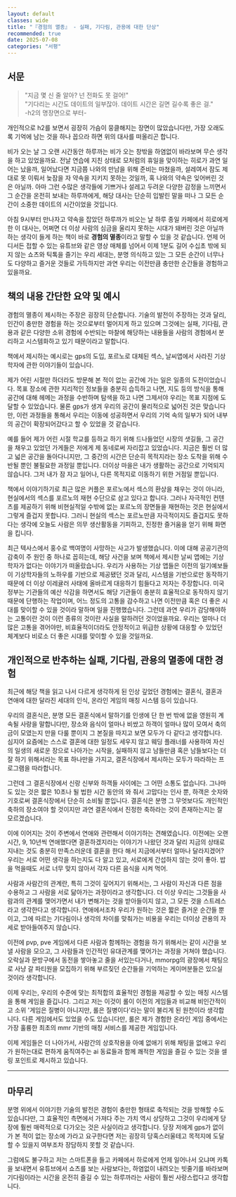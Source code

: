 ```yaml
---
layout: default
classes: wide
title: "『경험의 멸종』 - 실패, 기다림, 관용에 대한 단상"
recommended: true
date: 2025-07-08
categories: "서평"
---
```


## 서문

> "지금 몇 신 줄 알아? 넌 전화도 못 걸어!"  
"기다리는 시간도 데이트의 일부잖아. 데이트 시간은 길면 길수록 좋은 걸."  
-h2의 명장면으로 부터-

개인적으로 h2를 보면서 굉장히 가슴이 뭉클해지는 장면이 많았습니다만, 가장 오래도록
기억에 남는 것을 하나 꼽으라 하면 위의 대사를 떠올리곤 합니다.

비가 오는 날 그 오랜 시간동안 하루까는 비가 오는 창밖을 하염없이 바라보며 무슨 생각을
하고 있었을까요. 전날 연습에 지친 상태로 모처럼의 휴일을 맞이하는 히로가 과연 일어는
났을까, 일어났다면 지금쯤 나와의 만남을 위해 준비는 마쳤을까, 설레여서 잠도 제대로
못 이뤄서 늦잠을 자 약속을 지키지 못하는 것일까, 혹 나와의 약속은 잊어버린 것은 아닐까.
아마 그런 수많은 생각들에 기쁘거나 설레고 두려운 다양한 감정을 느끼면서 그 순간을 온전히
보내는 하루까에게, 해당 대사는 단순히 입발린 말을 떠나 그 모든 순간이 소중한 데이트의
시간이었을 것입니다.

아침 9시부터 만나자고 약속을 잡았던 하루까가 비오는 날 하루 종일 카페에서 히로에게 한
이 대사는, 어쩌면 더 이상 사람의 심금을 울리지 못하는 시대가 돼버린 것은 아닐까하는 생각이
들게 하는 책이 바로 **경험의 멸종**이라고 말할 수 있을 것 같습니다. 언제 어디서든 접할
수 있는 유튜브와 같은 영상 매체를 넘어서 이제 1분도 길어 수십초 밖에 되지 않는 쇼츠와
틱톡을 즐기는 우리 세대는, 분명 의식하고 있는 그 모든 순간이 너무나도 다양하고 즐거운
것들로 가득하지만 과연 우리는 이전만큼 충만한 순간들을 경험하고 있을까요.

## 책의 내용 간단한 요약 및 예시

경험의 멸종이 제시하는 주장은 굉장히 단순합니다. 기술의 발전이 주장하는 것과 달리, 인간이
충만한 경험을 하는 것으로부터 멀어지게 하고 있으며 그것에는 실패, 기다림, 관용과 같은
다양한 소위 경험에 수반되는 마찰에 해당하는 내용들을 사람의 경험에서 분리하고 시스템화하고
있기 때문이라고 말합니다.

책에서 제시하는 예시로는 gps의 도입, 포르노로 대체된 섹스, 날씨앱에서 사라진 기상학자에
관한 이야기들이 있습니다.

제가 어린 시절만 하더라도 방문해 본 적이 없는 공간에 가는 일은 일종의 도전이었습니다.
목표 장소에 관한 지리적인 정보들을 충분히 습득하고 나면, 지도 등의 방식을 통해 공간에
대해 헤메는 과정을 수반하며 탐색을 하고 나면 그제서야 우리는 목표 지점에 도달할 수 있었습니다.
물론 gps가 생겨 우리의 공간이 물리적으로 넓어진 것은 맞습니다만, 이런 과정들을 통해서
우리는 이동에 성공하면서 우리의 기억 속의 일부가 되어 내부의 공간이 확장되어갔다고 할
수 있었을 것 같습니다.

예를 들어 제가 어린 시절 학교를 등하교 하기 위해 드나들었던 시장의 샛길들, 그 공간을
채우고 있었던 가게들은 저에게 제 동네로써 자리잡고 있었습니다. 지금은 훨씬 더 많고
넓은 공간을 돌아다니지만, 그 중간의 시간은 단순히 목적지라는 장소 도착을 위해 수반될 뿐인
불필요한 과정일 뿐입니다. 더이상 마을은 내가 생활하는 공간으로 기억되지 않습니다. 그저
내가 잠 자고 일어나, 다른 목적지로 이동하기 위한 거점일 뿐입니다.

책에서 이야기하기로 최근 많은 커플은 포르노에서 섹스의 환상을 채우는 것이 아니라, 현실에서의
섹스를 포르노의 재현 수단으로 삼고 있다고 합니다. 그러나 자극적인 컨텐츠를 제공하기 위해
비현실적일 수밖에 없는 포르노의 장면들을 재현하는 것은 현실에서 그렇게 즐겁지 못합니다.
그러니 현실의 섹스는 포르노만큼 자극적이지도 즐겁지도 못하다는 생각에 오늘도 사람은
의무 생산활동을 기피하고, 진정한 즐거움을 얻기 위해 화면을 킵니다.

최근 텍사스에서 홍수로 백여명이 사망하는 사고가 발생했습니다. 이에 대해 공공기관의 감축이
주 원인 중 하나로 꼽히는데, 해당 사건을 보며 책에서 제시한 날씨 앱에는 기상학자가 없다는
이야기가 떠올랐습니다. 우리가 사용하는 기상 앱들은 이전의 일기예보들이 기상학자들의 노하우를
기반으로 제공됐던 것과 달리, 시스템을 기반으로만 동작하기 때문에 더 이상 이레귤러 사태에
올바르게 대응하기 힘들다고 저자는 주장합니다. 미국 정부는 기관들의 예산 삭감을 하면서도
해당 기관들이 충분히 효율적으로 동작하지 않기 때문에 단행하는 작업이며, 어느 정도의 고통을
감수하고 나면 이전만큼 혹은 더 좋은 시대를 맞이할 수 있을 것이라 말하며 일을 진행했습니다.
그런데 과연 우리가 감당해야하는 고통이란 것이 이런 종류의 것이란 사실을 말하려던
것이었을까요. 우리는 얼마나 더 많은 고통을 겪어야만, 비효율적이더라도 안정적이고 위급한
상황에 대응할 수 있었던 체계보다 비로소 더 좋은 시대를 맞이할 수 있을 것일까요.

## 개인적으로 반추하는 실패, 기다림, 관용의 멸종에 대한 경험

최근에 해당 책을 읽고 나서 다르게 생각하게 된 인상 깊었던 경험에는 결혼식, 결혼과 연애에
대한 달라진 세대의 인식, 온라인 게임의 매칭 시스템 등이 있습니다.

우리의 결혼식은, 분명 모든 결혼식에서 말하기를 인생에 단 한 번 밖에 없을 영원히 계속될
사랑을 말합니다만, 장소와 음식이 얼마나 비쌌고 하객이 얼마나 많이 모여서 축의금이 모였는지
만을 다룰 뿐이지 그 본질을 따지고 보면 모두가 다 같다고 생각합니다. 심지어 요즘에는
스스로 결혼에 대한 일정도 세우지 않고 웨딩 플래너를 사용하여 자신의 일생의 새로운 장으로
나아가는 시작을, 실패하지 않고 남들만큼 혹은 남들보다는 더 잘 하기 위해서라는 목표 하나만을
가지고, 결혼식장에서 제시하는 모두가 따라하는 프로그램을 따라합니다.

그런데 그 결혼식장에서 신랑 신부와 하객들 사이에는 그 어떤 소통도 없습니다. 그나마도
있는 것은 짧은 10초나 될 법한 시간 동안의 와 줘서 고맙다는 인사 뿐, 하객은 숫자와 기호로써
결혼식장에서 단순히 소비될 뿐입니다. 결혼식은 분명 그 무엇보다도 개인적인 축하의 장소여야
할 것이지만 과연 결혼식에서 진정한 축하라는 것이 존재하는지는 잘 모르겠습니다.

이에 이어지는 것이 주변에서 연애와 관련해서 이야기하는 견해였습니다. 이전에는 오랜 시간,
9, 10년씩 연애했다면 결혼하겠지라는 이야기가 나왔던 것과 달리 지금의 상태로 지내는 것도
충분히 만족스러운데 결혼을 한다 해서 지금에서부터 얼마나 달라지겠어? 우리는 서로 어떤
생각을 하는지도 다 알고 있고, 서로에게 간섭하지 않는 것이 좋아. 밥을 먹을때도 서로 너무
맞지 않아서 각자 다른 음식을 시켜 먹어.

사람과 사람간의 관계란, 특히 그것이 깊어지기 위해서는, 그 사람이 자신과 다른 점을 수용하고
그 사람을 서로 닮아가는 과정이라고 생각합니다. 더 이상 우리는 그것들을 사람과의 관계를
맺어가면서 내가 변해가는 것을 받아들이지 않고, 그 모든 것을 스트레스라고 생각한다고 생각합니다.
연애에서조차 우리가 원하는 것은 짧은 즐거운 순간들 뿐이고, 그에 따르는 기다림이나 생각의
차이를 맞춰가는 비용을 우리는 더이상 관용의 자세로 받아들여주지 않습니다.

이전에 pvp, pve 게임에서 다른 사람과 함께하는 경험을 하기 위해서는 같이 시간을 보낼
사람을 모으고, 그 사람들과 인간적인 유대관계를 맺어가는 과정을 거쳐야 했습니다. 오락실과
문방구에서 동전을 쌓아놓고 줄을 서있는다거나, mmorpg의 광장에서 채팅으로 사냥 갈 파티원을
모집하기 위해 부르짖던 순간들을 기억하는 게이머분들은 있으실 것이라 생각합니다.

이제 우리는, 우리의 수준에 맞는 최적합의 효율적인 경험을 제공할 수 있는 매칭 시스템을
통해 게임을 즐깁니다. 그리고 저는 이것이 롤이 이전의 게임들과 비교해 비인간적이고 소위
'게임은 질병이 아니지만, 롤은 질병이다'라는 말이 불리게 된 원천이라 생각합니다. 다른
게임에서도 있었을 수도 있습니다만, 롤은 제가 경험한 온라인 게임 중에서는 가장 훌륭한
최초의 mmr 기반의 매칭 서비스를 제공한 게임입니다.

이제 게임들은 더 나아가서, 사람간의 상호작용을 아예 없애기 위해 채팅을 없애고 우리가
원하는대로 편하게 움직여주는 ai 동료들과 함께 쾌적한 게임을 즐길 수 있는 것을 셀링
포인트로 제시하고 있습니다.

---

## 마무리

분명 위에서 이야기한 기술의 발전은 경험이 충만한 형태로 축적되는 것을 방해할 수도 있습니다만,
그 효율적인 측면에서 가져다 주는 가치 역시 상당하고 그것이 우리에게 당장에 훨씬 매력적으로
다가오는 것은 사실이라고 생각합니다. 당장 저에게 gps가 없이 가 본 적이 없는 장소에 가라고
요구한다면 저는 굉장히 당혹스러울테고 목적지에 도달할 수 있을지 여부조차 장담하지 못할
것 같습니다.

그럼에도 불구하고 저는 스마트폰을 들고 카페에서 하로에게 언제 일어나서 오냐며 카톡을
보내면서 유튜브에서 쇼츠를 보는 사람보다는, 하염없이 내려오는 빗줄기를 바라보며 기다림이라는
시간을 온전히 즐길 수 있는 하루까라는 사람이 훨씬 사랑스럽다고 생각합니다.
